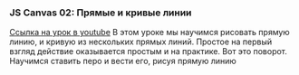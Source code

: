 ###  JS Canvas 02: Прямые и кривые линии  ###
[Ссылка на урок в youtube](https://www.youtube.com/watch?v=2eVhVhj6Szc)
В этом уроке мы научимся рисовать прямую линию, и кривую из нескольких прямых линий. Простое на первый взгляд действие оказывается простым и на практике. Вот это поворот. Научимся ставить перо и вести его, рисуя прямую линию
